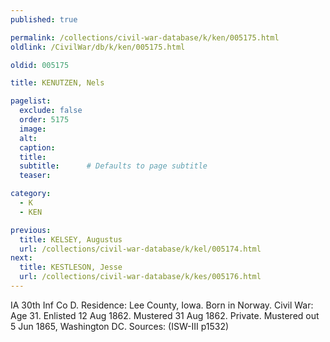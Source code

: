 ```yaml
---
published: true

permalink: /collections/civil-war-database/k/ken/005175.html
oldlink: /CivilWar/db/k/ken/005175.html

oldid: 005175

title: KENUTZEN, Nels

pagelist:
  exclude: false
  order: 5175
  image: 
  alt:
  caption:
  title:
  subtitle:      # Defaults to page subtitle
  teaser:

category: 
  - K 
  - KEN

previous:
  title: KELSEY, Augustus
  url: /collections/civil-war-database/k/kel/005174.html  
next:
  title: KESTLESON, Jesse
  url: /collections/civil-war-database/k/kes/005176.html   
---
```

IA 30th Inf Co D. Residence: Lee County, Iowa. Born in Norway. Civil War: Age 31. Enlisted 12 Aug 1862. Mustered 31 Aug 1862. Private. Mustered out 5 Jun 1865, Washington DC. Sources: (ISW-III p1532)